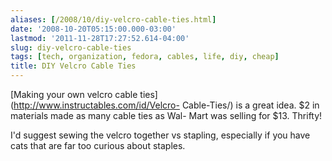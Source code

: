 ```yaml
---
aliases: [/2008/10/diy-velcro-cable-ties.html]
date: '2008-10-20T05:15:00.000-03:00'
lastmod: '2011-11-28T17:27:52.614-04:00'
slug: diy-velcro-cable-ties
tags: [tech, organization, fedora, cables, life, diy, cheap]
title: DIY Velcro Cable Ties
---
```


[Making your own velcro cable ties](http://www.instructables.com/id/Velcro-
Cable-Ties/) is a great idea. $2 in materials made as many cable ties as Wal-
Mart was selling for $13. Thrifty!  
  
I'd suggest sewing the velcro together vs stapling, especially if you have
cats that are far too curious about staples.

